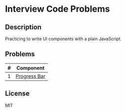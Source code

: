 # Interview Code Problems

## Description

Practicing to write UI components with a plain JavaScript.

## Problems

| # | Component                                |
|---|------------------------------------------|
| 1 | [Progress Bar](/components/progress-bar) |

## License

MIT
